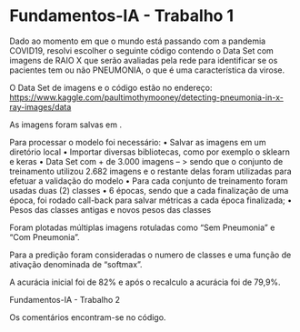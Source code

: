 # Fundamentos-IA - Trabalho 1

Dado ao momento em que o mundo está passando com a pandemia COVID19, resolvi escolher o seguinte código contendo o Data Set com imagens de RAIO X que serão avaliadas pela rede para identificar se os pacientes tem ou não PNEUMONIA, o que é uma característica da virose.

O Data Set de imagens e o código estão no endereço: 
https://www.kaggle.com/paultimothymooney/detecting-pneumonia-in-x-ray-images/data

As imagens foram salvas em .

Para processar o modelo foi necessário:
•	Salvar as imagens em um diretório local
•	Importar diversas bibliotecas, como por exemplo o sklearn e keras
•	Data Set com + de 3.000 imagens – > sendo que o conjunto de treinamento utilizou 2.682  imagens e o 
restante delas foram utilizadas para efetuar a validação do modelo
•	Para cada conjunto de treinamento foram usadas duas (2) classes
•	6 épocas, sendo que a cada finalização de uma época, foi rodado call-back para salvar métricas a cada época finalizada;
•	Pesos das classes antigas e novos pesos das classes

Foram plotadas múltiplas imagens rotuladas como “Sem Pneumonia” e “Com Pneumonia”.

Para a predição foram consideradas o numero de classes e uma função de ativação denominada de “softmax”.

A acurácia inicial foi de 82% e após o recalculo a acurácia foi de 79,9%.


Fundamentos-IA - Trabalho 2

Os comentários encontram-se no código.
